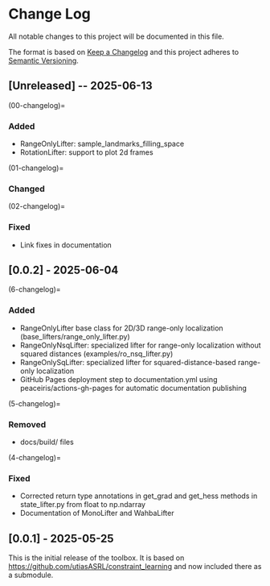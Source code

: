 # Change Log

All notable changes to this project will be documented in this file.
 
The format is based on [Keep a Changelog](http://keepachangelog.com/)
and this project adheres to [Semantic Versioning](http://semver.org/).

## [Unreleased] -- 2025-06-13

(00-changelog)=
### Added
- RangeOnlyLifter: sample_landmarks_filling_space
- RotationLifter: support to plot 2d frames

(01-changelog)=
### Changed

(02-changelog)=
### Fixed
- Link fixes in documentation

## [0.0.2] - 2025-06-04

(6-changelog)=
### Added

- RangeOnlyLifter base class for 2D/3D range-only localization (base_lifters/range_only_lifter.py)
- RangeOnlyNsqLifter: specialized lifter for range-only localization without squared distances (examples/ro_nsq_lifter.py)
- RangeOnlySqLifter: specialized lifter for squared-distance-based range-only localization
- GitHub Pages deployment step to documentation.yml using peaceiris/actions-gh-pages for automatic documentation publishing

(5-changelog)=
### Removed

- docs/build/ files

(4-changelog)=
### Fixed

- Corrected return type annotations in get_grad and get_hess methods in state_lifter.py from float to np.ndarray
- Documentation of MonoLifter and WahbaLifter

## [0.0.1] - 2025-05-25

This is the initial release of the toolbox. It is based on <https://github.com/utiasASRL/constraint_learning> and now included there as a submodule. 
